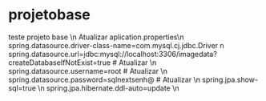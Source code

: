 # projetobase
teste projeto base
\n
Atualizar aplication.properties\n
spring.datasource.driver-class-name=com.mysql.cj.jdbc.Driver n\
spring.datasource.url=jdbc:mysql://localhost:3306/imagedata?createDatabaseIfNotExist=true # Atualizar \n
spring.datasource.username=root # Atualizar \n
spring.datasource.password=sqlnextsenh@ # Atualizar \n
spring.jpa.show-sql=true \n
spring.jpa.hibernate.ddl-auto=update \n


